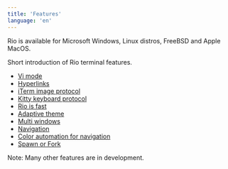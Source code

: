 ```yaml
---
title: 'Features'
language: 'en'
---
```


Rio is available for Microsoft Windows, Linux distros, FreeBSD and Apple MacOS.

Short introduction of Rio terminal features.

- [Vi mode](/docs/features/vi-mode)
- [Hyperlinks](/docs/features/hyperlinks)
- [iTerm image protocol](/docs/features/iterm-image-protocol)
- [Kitty keyboard protocol](/docs/features/kitty-keyboard-protocol)
- [Rio is fast](/docs/features/rio-is-fast)
- [Adaptive theme](/docs/features/adaptive-theme)
- [Multi windows](/docs/features/multi-windows)
- [Navigation](/docs/features/navigation)
- [Color automation for navigation](/docs/features/color-automation-for-navigation)
- [Spawn or Fork](/docs/features/spawn-or-fork)

Note: Many other features are in development.

